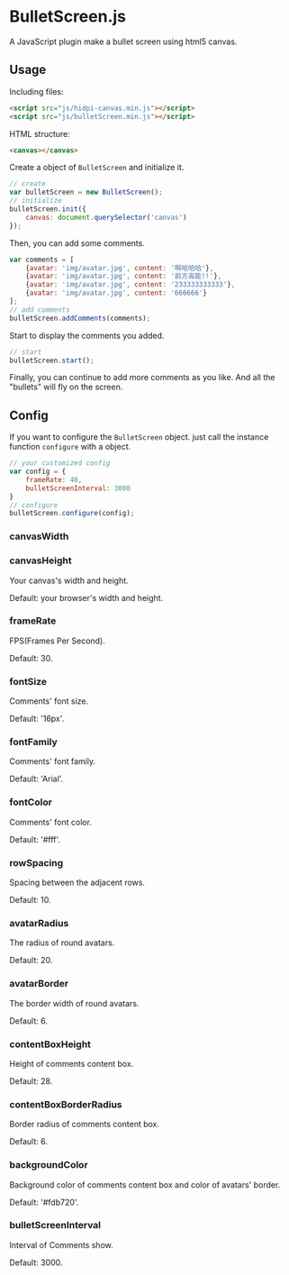 # BulletScreen.js
A JavaScript plugin make a bullet screen using html5 canvas.

## Usage

Including files:
```html
<script src="js/hidpi-canvas.min.js"></script>
<script src="js/bulletScreen.min.js"></script>
```

HTML structure:
```html
<canvas></canvas>
``` 

Create a object of `BulletScreen` and initialize it.
```js
// create
var bulletScreen = new BulletScreen();
// initialize
bulletScreen.init({
	canvas: document.querySelector('canvas')
});
```

Then, you can add some comments.
```js
var comments = [
	{avatar: 'img/avatar.jpg', content: '啊哈哈哈'},
	{avatar: 'img/avatar.jpg', content: '前方高能!!'},
	{avatar: 'img/avatar.jpg', content: '233333333333'},
	{avatar: 'img/avatar.jpg', content: '666666'}
];
// add comments
bulletScreen.addComments(comments);
```

Start to display the comments you added.
```js
// start
bulletScreen.start();
```

Finally, you can continue to add more comments as you like. And all the "bullets" will fly on the screen.

## Config
If you want to configure the `BulletScreen` object. just call the instance function `configure` with a object.

```js
// your customized config
var config = {
	frameRate: 40,
	bulletScreenInterval: 3000
}
// configure
bulletScreen.configure(config);
```

### canvasWidth
### canvasHeight
Your canvas's width and height.

Default: your browser's width and height.

### frameRate
FPS(Frames Per Second).

Default: 30.

### fontSize
Comments' font size.

Default: '16px'.

### fontFamily
Comments' font family.

Default: 'Arial'.

### fontColor
Comments' font color.

Default: '#fff'.

### rowSpacing
Spacing between the adjacent rows.

Default: 10.

### avatarRadius
The radius of round avatars.

Default: 20.

### avatarBorder
The border width of round avatars.

Default: 6.

### contentBoxHeight
Height of comments content box.

Default: 28.

### contentBoxBorderRadius
Border radius of comments content box.

Default: 6.

### backgroundColor
Background color of comments content box and color of avatars' border.

Default: '#fdb720'.

### bulletScreenInterval
Interval of Comments show.

Default: 3000.
